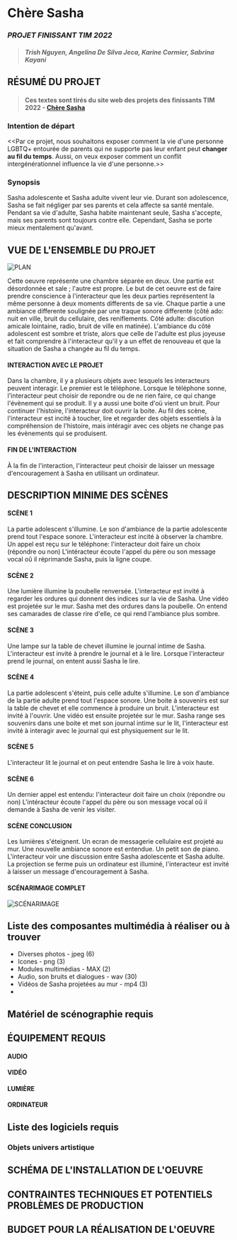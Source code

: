 
# Chère Sasha
### *PROJET FINISSANT TIM 2022*
>#### *Trish Nguyen, Angelina De Silva Jeca, Karine Cormier, Sabrina Kayani* 


## RÉSUMÉ DU PROJET 
>#### Ces textes sont tirés du site web des projets des finissants TIM 2022 - [Chère Sasha](https://tim-montmorency.com/2022/projets/Chere-Sasha/docs/web/index.html)
### Intention de départ
<<Par ce projet, nous souhaitons exposer comment la vie d'une personne LGBTQ+ entourée de parents qui ne supporte pas leur enfant peut **changer au fil du temps**. Aussi, on veux exposer comment un conflit intergénérationnel influence la vie d'une personne.>>

### Synopsis
Sasha adolescente et Sasha adulte vivent leur vie. Durant son adolescence, Sasha se fait négliger par ses parents et cela affecte sa santé mentale. Pendant sa vie d'adulte, Sasha habite maintenant seule, Sasha s'accepte, mais ses parents sont toujours contre elle. Cependant, Sasha se porte mieux mentalement qu'avant.


## VUE DE L'ENSEMBLE DU PROJET
![PLAN](/medias/chere_sasha_plan.jpg)

Cette oeuvre représente une chambre séparée en deux. Une partie est désordonnée et sale ; l'autre est propre. Le but de cet oeuvre est de faire prendre conscience à l'interacteur que les deux parties représentent la même personne à deux moments differents de sa vie. Chaque partie a une ambiance differente soulignée par une traque sonore differente (côté ado: nuit en ville, bruit du cellulaire, des reniflements. Côté adulte: discution amicale lointaine, radio, bruit de ville en matinée). L'ambiance du côté adolescent est sombre et triste, alors que celle de l'adulte est plus joyeuse et fait comprendre à l'interacteur qu'il y a un effet de renouveau et que la situation de Sasha a changée au fil du temps.
#### INTERACTION AVEC LE PROJET
Dans la chambre, il y a plusieurs objets avec lesquels les interacteurs peuvent interagir. Le premier est le téléphone. Lorsque le téléphone sonne, l'interacteur peut choisir de repondre ou de ne rien faire, ce qui change l'évènement qui se produit.
Il y a aussi une boite d'oü vient un bruit. Pour continuer l'histoire, l'interacteur doit ouvrir la boite.
Au fil des scène, l'interacteur est incité à toucher, lire et regarder des objets essentiels à la compréhension de l'histoire, mais intéragir avec ces objets ne change pas les évènements qui se produisent.
#### FIN DE L'INTERACTION
À la fin de l'interaction, l'interacteur peut choisir de laisser un message d'encouragement à Sasha en utilisant un ordinateur.


## DESCRIPTION MINIME DES SCÈNES
#### SCÈNE 1
La partie adolescent s'illumine.
Le son d'ambiance de la partie adolescente prend tout l'espace sonore.
L'interacteur est incité à observer la chambre.
Un appel est reçu sur le téléphone: l'interacteur doit faire un choix (répondre ou non)
L'intéracteur écoute l'appel du père ou son message vocal oû il réprimande Sasha, puis la ligne coupe.
#### SCÈNE 2
Une lumière illumine la poubelle renversée. L'interacteur est invité à regarder les ordures qui donnent des indices sur la vie de Sasha.
Une vidéo est projetée sur le mur. Sasha met des ordures dans la poubelle. On entend ses camarades de classe rire d'elle, ce qui rend l'ambiance plus sombre.
#### SCÈNE 3
Une lampe sur la table de chevet illumine le journal intime de Sasha. L'interacteur est invité à prendre le journal et à le lire. 
Lorsque l'interacteur prend le journal, on entent aussi Sasha le lire.
#### SCÈNE 4
La partie adolescent s'éteint, puis celle adulte s'illumine.
Le son d'ambiance de la partie adulte prend tout l'espace sonore.
Une boite à souvenirs est sur la table de chevet et elle commence à produire un bruit. L'interacteur est invité à l'ouvrir.
Une vidéo est ensuite projetée sur le mur. Sasha range ses souvenirs dans une boite et met son journal intime sur le lit, l'interacteur est invité à interagir avec le journal qui est physiquement sur le lit.
#### SCÈNE 5
L'interacteur lit le journal et on peut entendre Sasha le lire à voix haute.
#### SCÈNE 6
Un dernier appel est entendu: l'interacteur doit faire un choix (répondre ou non)
L'intéracteur écoute l'appel du père ou son message vocal oû il demande à Sasha de venir les visiter.
#### SCÈNE CONCLUSION
Les lumières s'éteignent.
Un ecran de messagerie cellulaire est projeté au mur. 
Une nouvelle ambiance sonore est entendue. Un petit son de piano.
L'interacteur voir une discussion entre Sasha adolescente et Sasha adulte.
La projection se ferme puis un ordinateur est illuminé, l'interacteur est invité à laisser un message d'encouragement à Sasha.

#### SCÉNARIMAGE COMPLET
![SCÉNARIMAGE](/medias/chere_sasha_scenarimage.png)


## Liste des composantes multimédia à réaliser ou à trouver
- Diverses photos - jpeg (6)
- Icones - png (3)
- Modules multimédias - MAX (2)
- Audio, son bruits et dialogues - wav (30)
- Vidéos de Sasha projetées au mur - mp4 (3)
- 

## Matériel de scénographie requis


## ÉQUIPEMENT REQUIS
#### AUDIO


#### VIDÉO

#### LUMIÈRE


#### ORDINATEUR

## Liste des logiciels requis


### Objets univers artistique



## SCHÉMA DE L'INSTALLATION DE L'OEUVRE

## CONTRAINTES TECHNIQUES ET POTENTIELS PROBLÈMES DE PRODUCTION

## BUDGET POUR LA RÉALISATION DE L'OEUVRE


